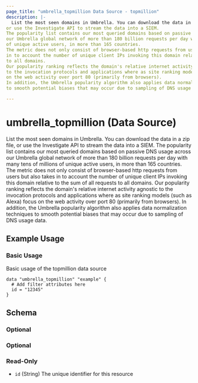 ```yaml
---
page_title: "umbrella_topmillion Data Source - topmillion"
description: |-
  List the most seen domains in Umbrella. You can download the data in a zip file,
or use the Investigate API to stream the data into a SIEM.
The popularity list contains our most queried domains based on passive DNS usage across
our Umbrella global network of more than 180 billion requests per day with many tens of millions
of unique active users, in more than 165 countries.
The metric does not only consist of browser-based http requests from users but also takes
in to account the number of unique client IPs invoking this domain relative to the sum of all requests
to all domains.
Our popularity ranking reflects the domain's relative internet activity agnostic
to the invocation protocols and applications where as site ranking models (such as Alexa) focus
on the web activity over port 80 (primarily from browsers).
In addition, the Umbrella popularity algorithm also applies data normalization techniques
to smooth potential biases that may occur due to sampling of DNS usage data.

---
```


# umbrella_topmillion (Data Source)

List the most seen domains in Umbrella. You can download the data in a zip file,
or use the Investigate API to stream the data into a SIEM.
The popularity list contains our most queried domains based on passive DNS usage across
our Umbrella global network of more than 180 billion requests per day with many tens of millions
of unique active users, in more than 165 countries.
The metric does not only consist of browser-based http requests from users but also takes
in to account the number of unique client IPs invoking this domain relative to the sum of all requests
to all domains.
Our popularity ranking reflects the domain's relative internet activity agnostic
to the invocation protocols and applications where as site ranking models (such as Alexa) focus
on the web activity over port 80 (primarily from browsers).
In addition, the Umbrella popularity algorithm also applies data normalization techniques
to smooth potential biases that may occur due to sampling of DNS usage data.


## Example Usage


### Basic Usage

Basic usage of the topmillion data source

```hcl
data "umbrella_topmillion" "example" {
  # Add filter attributes here
  id = "12345"
}
```



## Schema

### Optional



### Optional



### Read-Only

- `id` (String) The unique identifier for this resource



